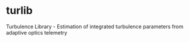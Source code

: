 # turlib
Turbulence Library - Estimation of integrated turbulence parameters from adaptive optics telemetry
